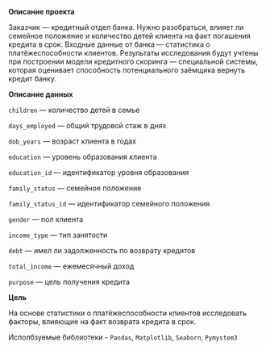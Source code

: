 **Описание проекта**

Заказчик — кредитный отдел банка. Нужно разобраться, влияет ли семейное положение и количество детей клиента на факт погашения кредита в срок. Входные данные от банка — статистика о платёжеспособности клиентов.
Результаты исследования будут учтены при построении модели кредитного скоринга — специальной системы, которая оценивает способность потенциального заёмщика вернуть кредит банку.

**Описание данных**

```children``` — количество детей в семье

```days_employed``` — общий трудовой стаж в днях

```dob_years``` — возраст клиента в годах

```education``` — уровень образования клиента

```education_id``` — идентификатор уровня образования

```family_status``` — семейное положение

```family_status_id``` — идентификатор семейного положения

```gender``` — пол клиента

```income_type``` — тип занятости

```debt``` — имел ли задолженность по возврату кредитов

```total_income``` — ежемесячный доход

```purpose``` — цель получения кредита

**Цель**

На основе статистики о платёжеспособности клиентов исследовать факторы, влияющие на факт возврата кредита в срок.

Исполбзуемые библиотеки - ```Pandas```, ```Matplotlib```, ```Seaborn```, ```Pymystem3```
